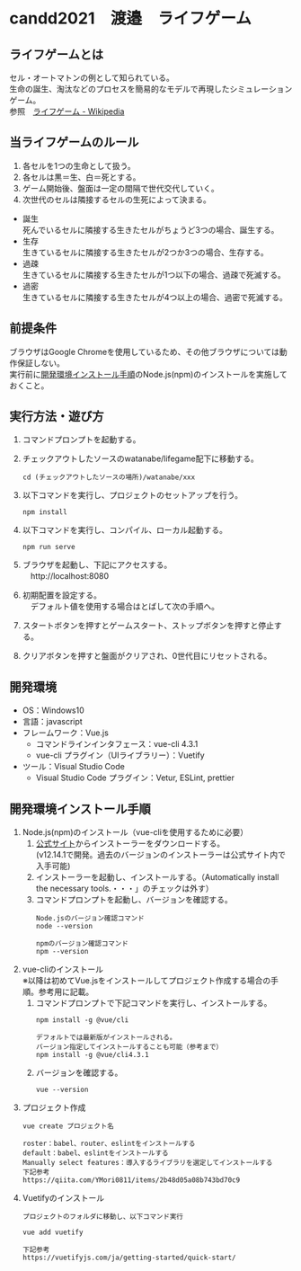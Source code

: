 # candd2021　渡邉　ライフゲーム

## ライフゲームとは
セル・オートマトンの例として知られている。<br>
生命の誕生、淘汰などのプロセスを簡易的なモデルで再現したシミュレーションゲーム。<br>
参照　[ライフゲーム - Wikipedia](https://ja.wikipedia.org/wiki/%E3%83%A9%E3%82%A4%E3%83%95%E3%82%B2%E3%83%BC%E3%83%A0)


## 当ライフゲームのルール
1. 各セルを1つの生命として扱う。
1. 各セルは黒＝生、白＝死とする。
1. ゲーム開始後、盤面は一定の間隔で世代交代していく。
1. 次世代のセルは隣接するセルの生死によって決まる。
- 誕生<br>
    死んでいるセルに隣接する生きたセルがちょうど3つの場合、誕生する。
- 生存<br>
    生きているセルに隣接する生きたセルが2つか3つの場合、生存する。
- 過疎<br>
    生きているセルに隣接する生きたセルが1つ以下の場合、過疎で死滅する。
- 過密<br>
    生きているセルに隣接する生きたセルが4つ以上の場合、過密で死滅する。   

## 前提条件
ブラウザはGoogle Chromeを使用しているため、その他ブラウザについては動作保証しない。<br>
実行前に[開発環境インストール手順](#開発環境インストール手順)のNode.js(npm)のインストールを実施しておくこと。

## 実行方法・遊び方
1. コマンドプロンプトを起動する。
1. チェックアウトしたソースのwatanabe/lifegame配下に移動する。

    `cd (チェックアウトしたソースの場所)/watanabe/xxx`

1. 以下コマンドを実行し、プロジェクトのセットアップを行う。

    `npm install`

1. 以下コマンドを実行し、コンパイル、ローカル起動する。

    `npm run serve`

1. ブラウザを起動し、下記にアクセスする。<br>
　http://localhost:8080
1. 初期配置を設定する。<br>
　デフォルト値を使用する場合はとばして次の手順へ。
1. スタートボタンを押すとゲームスタート、ストップボタンを押すと停止する。
1. クリアボタンを押すと盤面がクリアされ、0世代目にリセットされる。

## 開発環境
- OS：Windows10
- 言語：javascript
- フレームワーク：Vue.js
    - コマンドラインインタフェース：vue-cli 4.3.1
    - vue-cli プラグイン（UIライブラリー）：Vuetify
- ツール：Visual Studio Code
    - Visual Studio Code プラグイン：Vetur, ESLint, prettier

## 開発環境インストール手順
1. Node.js(npm)のインストール（vue-cliを使用するために必要）
    1. [公式サイト](https://nodejs.org/ja/)からインストーラーをダウンロードする。<br>
    (v12.14.1で開発。過去のバージョンのインストーラーは公式サイト内で入手可能)
    1. インストーラーを起動し、インストールする。（Automatically install the necessary tools.・・・」のチェックは外す）
    1. コマンドプロンプトを起動し、バージョンを確認する。
        ```
        Node.jsのバージョン確認コマンド
        node --version
    
        npmのバージョン確認コマンド
        npm --version
        ```
1. vue-cliのインストール<br>※以降は初めてVue.jsをインストールしてプロジェクト作成する場合の手順。参考用に記載。
    1. コマンドプロンプトで下記コマンドを実行し、インストールする。
        ```
        npm install -g @vue/cli

        デフォルトでは最新版がインストールされる。
        バージョン指定してインストールすることも可能（参考まで）
        npm install -g @vue/cli4.3.1
        ```
    1. バージョンを確認する。
        ```
        vue --version
        ```
1. プロジェクト作成
    ```
    vue create プロジェクト名

    roster：babel、router、eslintをインストールする
    default：babel、eslintをインストールする
    Manually select features：導入するライブラリを選定してインストールする
    下記参考
    https://qiita.com/YMori0811/items/2b48d05a08b743bd70c9
    ```
1. Vuetifyのインストール
    ```
    プロジェクトのフォルダに移動し、以下コマンド実行

    vue add vuetify

    下記参考
    https://vuetifyjs.com/ja/getting-started/quick-start/
    ```

   